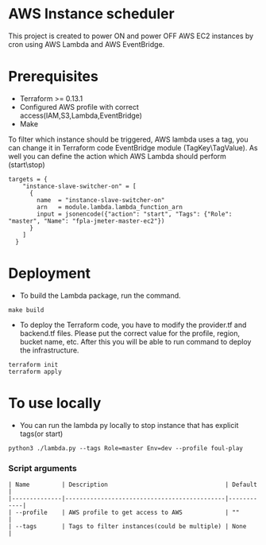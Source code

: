 # AWS Instance scheduler

This project is created to power ON and power OFF AWS EC2 instances by cron using AWS Lambda and AWS EventBridge.

# Prerequisites

* Terraform >= 0.13.1
* Configured AWS profile with correct access(IAM,S3,Lambda,EventBridge)
* Make

To filter which instance should be triggered, AWS lambda uses a tag, you can change it in Terraform code EventBridge module (TagKey\TagValue).
As well you can define the action which AWS Lambda should perform (start\stop)

```hcl
targets = {
    "instance-slave-switcher-on" = [
      {
        name  = "instance-slave-switcher-on"
        arn   = module.lambda.lambda_function_arn
        input = jsonencode({"action": "start", "Tags": {"Role": "master", "Name": "fpla-jmeter-master-ec2"})
      }
    ]
  }
```

# Deployment

* To build the Lambda package, run the command.
```
make build 
```
* To deploy the Terraform code, you have to modify the provider.tf and backend.tf files. Please put the correct value for the profile, region, bucket name, etc. After this you will be able to run command to deploy the infrastructure.
```
terraform init
terraform apply
```

# To use locally

* You can run the lambda py locally to stop instance that has explicit tags(or start)

```
python3 ./lambda.py --tags Role=master Env=dev --profile foul-play
```

### Script arguments
```
| Name         | Description                                 | Default    |
|--------------|---------------------------------------------|------------|
| --profile    | AWS profile to get access to AWS            | ""         |
| --tags       | Tags to filter instances(could be multiple) | None       |
```